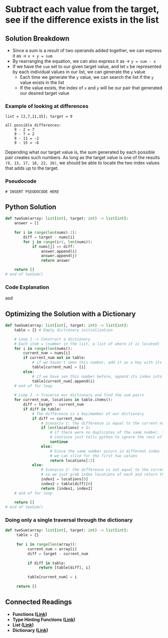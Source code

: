 # Subtract each value from the target, see if the difference exists in the list

## Solution Breakdown

* Since a sum is a result of two operands added together, we can express it as -> `x + y = sum`
* By rearranging the equation, we can also express it as -> `y = sum - x`
* If we have the `sum` set to our given target value, and let `x` be represented by each individual values in our list, we can generate the `y` value
  * Each time we generate the `y` value, we can search the list if the `y` value exists in the list
  * If the value exists, the index of `x` and `y` will be our pair that generated our desired target value

### Example of looking at differences

```
list = [2,7,11,15]; target = 9

all possible differences:
    9 - 2 = 7
    9 - 7 = 2
    9 - 11 = -2
    9 - 15 = -6
```

Depending what our target value is, the sum generated by each possible pair creates such numbers. As long as the target value is one of the results `(9, 13, 17, 18, 22, 26)`, we should be able to locate the two index values that adds up to the target.

### Pseudocode

```
# INSERT PSEUDOCODE HERE
```

## Python Solution

```python
def twoSum(array: list[int], target: int) -> list[int]:
    answer = []
    
    for i in range(len(nums)-1):
        diff = target - nums[i]
        for j in range(i+1, len(nums)):
            if nums[j] == diff:
                answer.append(i)
                answer.append(j)
                return answer

    return []
# end of twoSum()
```

### Code Explanation

asd

## Optimizing the Solution with a Dictionary

```python
def twoSum(array: list[int], target: int) -> list[int]:
    table = {} # Empty dictionary initialization

    # Loop 1 -> Construct a dictionary
    # Each item = (number in the list, a list of where it is located)
    for i in range(len(nums)):
        current_num = nums[i]
        if current_num not in table:
            # if we haven't seen this number, add it as a key with its index as a singleton list
            table[current_num] = [i]
        else:
            # if we have sen this number before, append its index into the index list
            table[current_num].append(i)
    # end of for loop
    
    # Loop 2 -> Traverse our dictionary and find the sum pairs
    for current_num, locations in table.items():
        diff = target - current_num
        if diff in table:
            # The difference is a key/member of our dictionary
            if diff == current_num:
                # Scenario 1: the difference is equal to the current number
                if len(locations) < 2:
                    # if there were no duplicates of the same number, then we can't create a sum
                    # continue just tells python to ignore the rest of this code block and go to the next iteration
                    continue
                else:
                    # Since the same number occurs in different index locations,
                    # we can slice for the first two values
                    return locations[:2]
            else:
                # Scenario 2: the difference is not equal to the current number,
                # so we just grab index locations of each and return the index list
                index1 = locations[0]
                index2 = table[diff][0]
                return [index1, index2]
    # end of for loop
                    
    return []
# end of twoSum()
```

### Doing only a single traversal through the dictionary

```python
def twoSum(array: list[int], target: int) -> list[int]:
     table = {}
     
     for i in range(len(array)):
          current_num = array[i]
          diff = target - current_num
          
          if diff in table:
               return [table[diff], i]
          
          table[current_num] = i
     
     return []
```

## Connected Readings

* **Functions (**[**Link**](../../02-programming-in-python/defining-functions/functions.md)**)**
* **Type Hinting Functions (**[**Link**](https://docs.python.org/3/library/typing.html)**)**
* **List (**[**Link**](../../02-programming-in-python/tuples-and-lists/list-basics.md)**)**
* **Dictionary (**[**Link**](../../02-programming-in-python/dictionary.md)**)**
